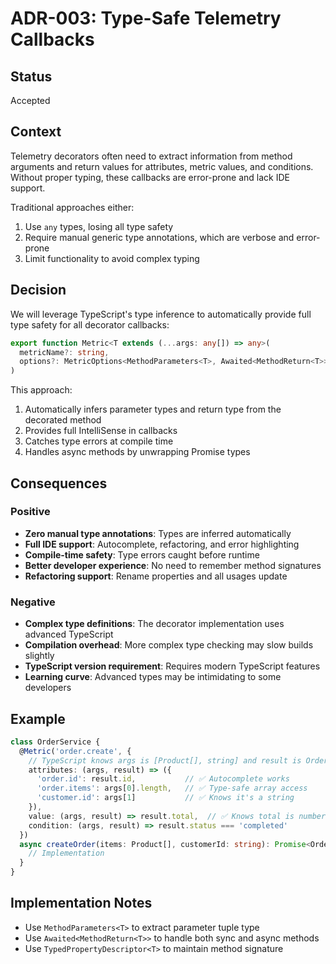 # ADR-003: Type-Safe Telemetry Callbacks

## Status
Accepted

## Context
Telemetry decorators often need to extract information from method arguments and return values for attributes, metric values, and conditions. Without proper typing, these callbacks are error-prone and lack IDE support.

Traditional approaches either:
1. Use `any` types, losing all type safety
2. Require manual generic type annotations, which are verbose and error-prone
3. Limit functionality to avoid complex typing

## Decision
We will leverage TypeScript's type inference to automatically provide full type safety for all decorator callbacks:

```typescript
export function Metric<T extends (...args: any[]) => any>(
  metricName?: string,
  options?: MetricOptions<MethodParameters<T>, Awaited<MethodReturn<T>>>
)
```

This approach:
1. Automatically infers parameter types and return type from the decorated method
2. Provides full IntelliSense in callbacks
3. Catches type errors at compile time
4. Handles async methods by unwrapping Promise types

## Consequences

### Positive
- **Zero manual type annotations**: Types are inferred automatically
- **Full IDE support**: Autocomplete, refactoring, and error highlighting
- **Compile-time safety**: Type errors caught before runtime
- **Better developer experience**: No need to remember method signatures
- **Refactoring support**: Rename properties and all usages update

### Negative
- **Complex type definitions**: The decorator implementation uses advanced TypeScript
- **Compilation overhead**: More complex type checking may slow builds slightly
- **TypeScript version requirement**: Requires modern TypeScript features
- **Learning curve**: Advanced types may be intimidating to some developers

## Example
```typescript
class OrderService {
  @Metric('order.create', {
    // TypeScript knows args is [Product[], string] and result is Order
    attributes: (args, result) => ({
      'order.id': result.id,           // ✅ Autocomplete works
      'order.items': args[0].length,   // ✅ Type-safe array access
      'customer.id': args[1]           // ✅ Knows it's a string
    }),
    value: (args, result) => result.total,  // ✅ Knows total is number
    condition: (args, result) => result.status === 'completed'
  })
  async createOrder(items: Product[], customerId: string): Promise<Order> {
    // Implementation
  }
}
```

## Implementation Notes
- Use `MethodParameters<T>` to extract parameter tuple type
- Use `Awaited<MethodReturn<T>>` to handle both sync and async methods
- Use `TypedPropertyDescriptor<T>` to maintain method signature